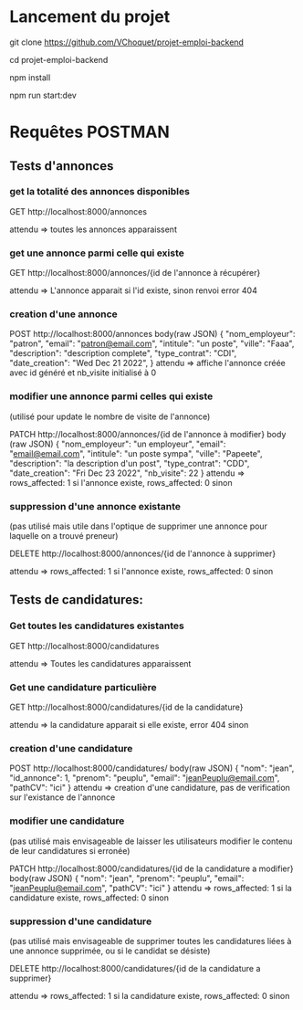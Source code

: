 # Lancement du projet

git clone https://github.com/VChoquet/projet-emploi-backend

cd projet-emploi-backend

npm install

npm run start:dev

# Requêtes POSTMAN

## Tests d'annonces

### get la totalité des annonces disponibles
GET http://localhost:8000/annonces

attendu => toutes les annonces apparaissent

### get une annonce parmi celle qui existe

GET http://localhost:8000/annonces/{id de l'annonce à récupérer} 

attendu => L'annonce apparait si l'id existe, sinon renvoi error 404

### creation d'une annonce

POST http://localhost:8000/annonces
body(raw JSON)
{
  "nom_employeur": "patron",
  "email": "patron@email.com",
  "intitule": "un poste",
  "ville": "Faaa",
  "description": "description complete",
  "type_contrat": "CDI",
  "date_creation": "Wed Dec 21 2022",
}
attendu => affiche l'annonce créée avec id généré et nb_visite initialisé à 0

### modifier une annonce parmi celles qui existe 
(utilisé pour update le nombre de visite de l'annonce)

PATCH http://localhost:8000/annonces/{id de l'annonce à modifier}
body (raw JSON)
{
  "nom_employeur": "un employeur",
  "email": "email@email.com",
  "intitule": "un poste sympa",
  "ville": "Papeete",
  "description": "la description d'un post",
  "type_contrat": "CDD",
  "date_creation": "Fri Dec 23 2022",
  "nb_visite": 22
}
attendu => rows_affected: 1 si l'annonce existe, rows_affected: 0 sinon
### suppression d'une annonce existante 

(pas utilisé mais utile dans l'optique de supprimer une annonce pour laquelle on a trouvé preneur)

DELETE http://localhost:8000/annonces/{id de l'annonce à supprimer}

attendu => rows_affected: 1 si l'annonce existe, rows_affected: 0 sinon

## Tests de candidatures:

### Get toutes les candidatures existantes

GET http://localhost:8000/candidatures

attendu => Toutes les candidatures apparaissent

### Get une candidature particulière

GET http://localhost:8000/candidatures/{id de la candidature}

attendu => la candidature apparait si elle existe, error 404 sinon


### creation d'une candidature

POST http://localhost:8000/candidatures/
body(raw JSON)
{
  "nom": "jean",
  "id_annonce": 1,
  "prenom": "peuplu",
  "email": "jeanPeuplu@email.com",
  "pathCV": "ici"
}
attendu => creation d'une candidature, pas de verification sur l'existance de l'annonce
### modifier une candidature
(pas utilisé mais envisageable de laisser les utilisateurs modifier le contenu de leur candidatures si erronée)

PATCH http://localhost:8000/candidatures/{id de la candidature a modifier}
body(raw JSON)
{
        "nom": "jean",
        "prenom": "peuplu",
        "email": "jeanPeuplu@email.com",
        "pathCV": "ici"
}
attendu => rows_affected: 1 si la candidature existe, rows_affected: 0 sinon

### suppression d'une candidature
(pas utilisé mais envisageable de supprimer toutes les candidatures liées à une annonce supprimée, ou si le candidat se désiste)

DELETE http://localhost:8000/candidatures/{id de la candidature a supprimer}

attendu => rows_affected: 1 si la candidature existe, rows_affected: 0 sinon
